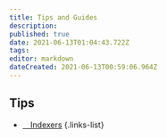 ```yaml
---
title: Tips and Guides
description: 
published: true
date: 2021-06-13T01:04:43.722Z
tags: 
editor: markdown
dateCreated: 2021-06-13T00:59:06.964Z
---
```


## Tips

- [<i class="fas fa-plane-departure"></i>&emsp;Indexers](/information/travel)
{.links-list}